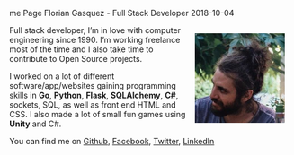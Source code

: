 me
Page
Florian Gasquez - Full Stack Developer
2018-10-04





<img src="/assets/40446514_2182276925117764_8806181702817808384_n.jpg" style="float: right; padding: 1em; max-width: 160px" /> Full stack developer, I’m in love with computer engineering since 1990. I’m working
freelance most of the time and I also take time to contribute to Open Source projects. 

I worked on a lot of different software/app/websites gaining programming skills in **Go**, **Python**, **Flask**, **SQLAlchemy**, **C#**, sockets, SQL, as well as front end HTML and CSS. I also made a lot of small fun games using **Unity** and C#.

You can find me on [Github](https://github.com/Fy-/), [Facebook](https://www.facebook.com/gasquez.florian), [Twitter](https://twitter.com/un_geek), [LinkedIn](https://www.linkedin.com/in/ungeek/)


